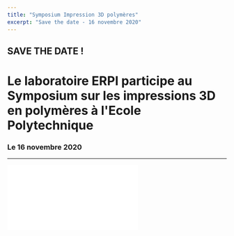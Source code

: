 ```yaml
---
title: "Symposium Impression 3D polymères"
excerpt: "Save the date - 16 novembre 2020"
---
```



## SAVE THE DATE !  

# Le laboratoire ERPI participe au Symposium sur les impressions 3D en polymères à l'Ecole Polytechnique 
  

###  Le 16 novembre 2020

-------------------

![Program](/assets/uploads/2020/3dpolymerday.pdf)


